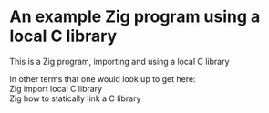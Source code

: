 # An example Zig program using a local C library
This is a Zig program, importing and using a local C library

In other terms that one would look up to get here:  
Zig import local C library  
Zig how to statically link a C library  

